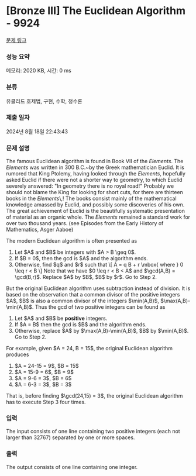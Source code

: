 # [Bronze III] The Euclidean Algorithm - 9924 

[문제 링크](https://www.acmicpc.net/problem/9924) 

### 성능 요약

메모리: 2020 KB, 시간: 0 ms

### 분류

유클리드 호제법, 구현, 수학, 정수론

### 제출 일자

2024년 8월 18일 22:43:43

### 문제 설명

<p>The famous Euclidean algorithm is found in Book VII of the <em>Elements</em>. The <em>Elements</em> was written in 300 B.C.~by the Greek mathematician Euclid. It is rumored that King Ptolemy, having looked through the <em>Elements</em>, hopefully asked Euclid if there were not a shorter way to geometry, to which Euclid severely answered: "In geometry there is no royal road!" Probably we should not blame the King for looking for short cuts, for there are thirteen books in the <em>Elements</em>\,! The books consist mainly of the mathematical knowledge amassed by Euclid, and possibly some discoveries of his own. The great achievement of Euclid is the beautifully systematic presentation of material as an organic whole. The <em>Elements</em> remained a standard work for over two thousand years. (see Episodes from the Early History of Mathematics, Asger Aaboe)</p>

<p>The modern Euclidean algorithm is often presented as</p>

<ol>
	<li>Let $A$ and $B$ be integers with $A > B \geq 0$.</li>
	<li>If $B = 0$, then the gcd is $A$ and the algorithm ends.</li>
	<li>Otherwise, find $q$ and $r$ such that \[ A = q B + r \mbox{ where } 0 \leq r < B \] Note that we have $0 \leq r < B < A$ and $\gcd(A,B) = \gcd(B,r)$. Replace $A$ by $B$, $B$ by $r$. Go to Step 2.</li>
</ol>

<p>But the original Euclidean algorithm uses subtraction instead of division. It is based on the observation that a common divisor of the positive integers $A$, $B$ is also a common divisor of the integers $\min(A,B)$, $\max(A,B)-\min(A,B)$. Thus the gcd of two positive integers can be found as</p>

<ol>
	<li>Let $A$ and $B$ be <strong>positive</strong> integers.</li>
	<li>If $A = B$ then the gcd is $B$ and the algorithm ends.</li>
	<li>Otherwise, replace $A$ by $\max(A,B)-\min(A,B)$, $B$ by $\min(A,B)$. Go to Step 2.</li>
</ol>

<p>For example, given $A = 24, B = 15$, the original Euclidean algorithm produces</p>

<ol>
	<li>$A = 24-15 = 9$, $B = 15$</li>
	<li>$A = 15-9 = 6$, $B = 9$</li>
	<li>$A = 9-6 = 3$, $B = 6$</li>
	<li>$A = 6-3 = 3$, $B = 3$</li>
</ol>

<p>That is, before finding $\gcd(24,15) = 3$, the original Euclidean algorithm has to execute Step 3 four times.</p>

### 입력 

 <p>The input consists of one line containing two positive integers (each not larger than 32767) separated by one or more spaces.</p>

### 출력 

 <p>The output consists of one line containing one integer.</p>

